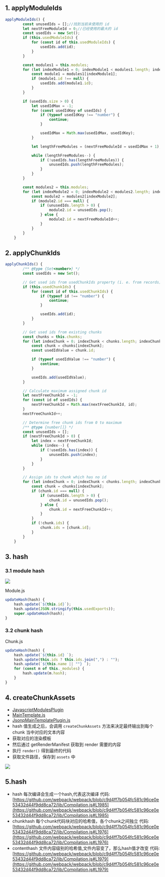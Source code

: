 ## 1. applyModuleIds
```js
applyModuleIds() {
        const unusedIds = [];//找到当前未使用的 id 
        let nextFreeModuleId = 0;//已经使用的最大的 id
        const usedIds = new Set();
        if (this.usedModuleIds) {
            for (const id of this.usedModuleIds) {
                usedIds.add(id);
            }
        }

        const modules1 = this.modules;
        for (let indexModule1 = 0; indexModule1 < modules1.length; indexModule1++) {
            const module1 = modules1[indexModule1];
            if (module1.id !== null) {
                usedIds.add(module1.id);
            }
        }

        if (usedIds.size > 0) {
            let usedIdMax = -1;
            for (const usedIdKey of usedIds) {
                if (typeof usedIdKey !== "number") {
                    continue;
                }

                usedIdMax = Math.max(usedIdMax, usedIdKey);
            }

            let lengthFreeModules = (nextFreeModuleId = usedIdMax + 1);

            while (lengthFreeModules--) {
                if (!usedIds.has(lengthFreeModules)) {
                    unusedIds.push(lengthFreeModules);
                }
            }
        }

        const modules2 = this.modules;
        for (let indexModule2 = 0; indexModule2 < modules2.length; indexModule2++) {
            const module2 = modules2[indexModule2];
            if (module2.id === null) {
                if (unusedIds.length > 0) {
                    module2.id = unusedIds.pop();
                } else {
                    module2.id = nextFreeModuleId++;
                }
            }
        }
    }
```
## 2. applyChunkIds
```js
applyChunkIds() {
        /** @type {Set<number>} */
        const usedIds = new Set();

        // Get used ids from usedChunkIds property (i. e. from records)
        if (this.usedChunkIds) {
            for (const id of this.usedChunkIds) {
                if (typeof id !== "number") {
                    continue;
                }

                usedIds.add(id);
            }
        }

        // Get used ids from existing chunks
        const chunks = this.chunks;
        for (let indexChunk = 0; indexChunk < chunks.length; indexChunk++) {
            const chunk = chunks[indexChunk];
            const usedIdValue = chunk.id;

            if (typeof usedIdValue !== "number") {
                continue;
            }

            usedIds.add(usedIdValue);
        }

        // Calculate maximum assigned chunk id
        let nextFreeChunkId = -1;
        for (const id of usedIds) {
            nextFreeChunkId = Math.max(nextFreeChunkId, id);
        }
        nextFreeChunkId++;

        // Determine free chunk ids from 0 to maximum
        /** @type {number[]} */
        const unusedIds = [];
        if (nextFreeChunkId > 0) {
            let index = nextFreeChunkId;
            while (index--) {
                if (!usedIds.has(index)) {
                    unusedIds.push(index);
                }
            }
        }

        // Assign ids to chunk which has no id
        for (let indexChunk = 0; indexChunk < chunks.length; indexChunk++) {
            const chunk = chunks[indexChunk];
            if (chunk.id === null) {
                if (unusedIds.length > 0) {
                    chunk.id = unusedIds.pop();
                } else {
                    chunk.id = nextFreeChunkId++;
                }
            }
            if (!chunk.ids) {
                chunk.ids = [chunk.id];
            }
        }
    }
```
## 3. hash
### 3.1 module hash

![](/public/images/modulehash.png)

Module.js
```js
updateHash(hash) {
    hash.update(`${this.id}`);
    hash.update(JSON.stringify(this.usedExports));
    super.updateHash(hash);
}
```
### 3.2 chunk hash
Chunk.js
```js
updateHash(hash) {
    hash.update(`${this.id} `);
    hash.update(this.ids ? this.ids.join(",") : "");
    hash.update(`${this.name || ""} `);
    for (const m of this._modules) {
        hash.update(m.hash);
    }
}
```
## 4. createChunkAssets
- [JavascriptModulesPlugin](http://www.zhufengpeixun.com/grow/html/JavascriptModulesPlugin)
- [MainTemplate.js](http://www.zhufengpeixun.com/grow/html/MainTemplate.js)
- [JsonpMainTemplatePlugin.js](http://www.zhufengpeixun.com/grow/html/JsonpMainTemplatePlugin.js)
- hash 值生成之后，会调用 `createChunkAssets` 方法来决定最终输出到每个 chunk 当中对应的文本内容
- 获取对应的渲染模板
- 然后通过 getRenderManifest 获取到 render 需要的内容
- 执行 `render()` 得到最终的代码
- 获取文件路径，保存到 `assets` 中

![](/public/images/emitfiles.png)

## 5.hash
- hash 每次编译会生成一个hash,代表这次编译 代码:
[https://github.com/webpack/webpack/blob/c9d4ff7b054fc581c96ce0e53432d44f9dd8ca72/lib/Compilation.js#L1985](https://github.com/webpack/webpack/blob/c9d4ff7b054fc581c96ce0e53432d44f9dd8ca72/lib/Compilation.js#L1985)
- chunkhash 每个chunk代码块对应的哈希值，各个chunk之间独立 代码:
[https://github.com/webpack/webpack/blob/c9d4ff7b054fc581c96ce0e53432d44f9dd8ca72/lib/Compilation.js#L1976](https://github.com/webpack/webpack/blob/c9d4ff7b054fc581c96ce0e53432d44f9dd8ca72/lib/Compilation.js#L1976)
- contenthash 文件内容级别的哈希值,文件内容变了，那么hash值才改变 代码:
[https://github.com/webpack/webpack/blob/c9d4ff7b054fc581c96ce0e53432d44f9dd8ca72/lib/Compilation.js#L1979](https://github.com/webpack/webpack/blob/c9d4ff7b054fc581c96ce0e53432d44f9dd8ca72/lib/Compilation.js#L1979)